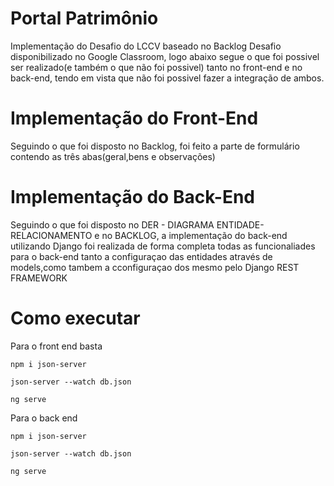 # Portal Patrimônio
Implementação do Desafio do LCCV baseado no Backlog Desafio disponibilizado no Google Classroom, logo abaixo segue o que foi 
possivel ser realizado(e também o que não foi possivel) tanto no front-end e no back-end, tendo em vista que não foi possivel fazer a integração de ambos.

# Implementação do Front-End
Seguindo o que foi disposto no Backlog, foi feito a parte de formulário contendo as três abas(geral,bens e observações)

# Implementação do Back-End
Seguindo o que foi disposto no DER - DIAGRAMA ENTIDADE-RELACIONAMENTO e no BACKLOG, a implementação do back-end utilizando Django foi realizada de forma completa
todas as funcionaliades para o back-end tanto a configuraçao das entidades
através de models,como tambem a cconfiguraçao dos mesmo pelo Django REST FRAMEWORK


# Como executar
Para o front end basta 
```
npm i json-server
```
```
json-server --watch db.json
```
```
ng serve
```

Para o back end

```
npm i json-server
```
```
json-server --watch db.json
```
```
ng serve
```

